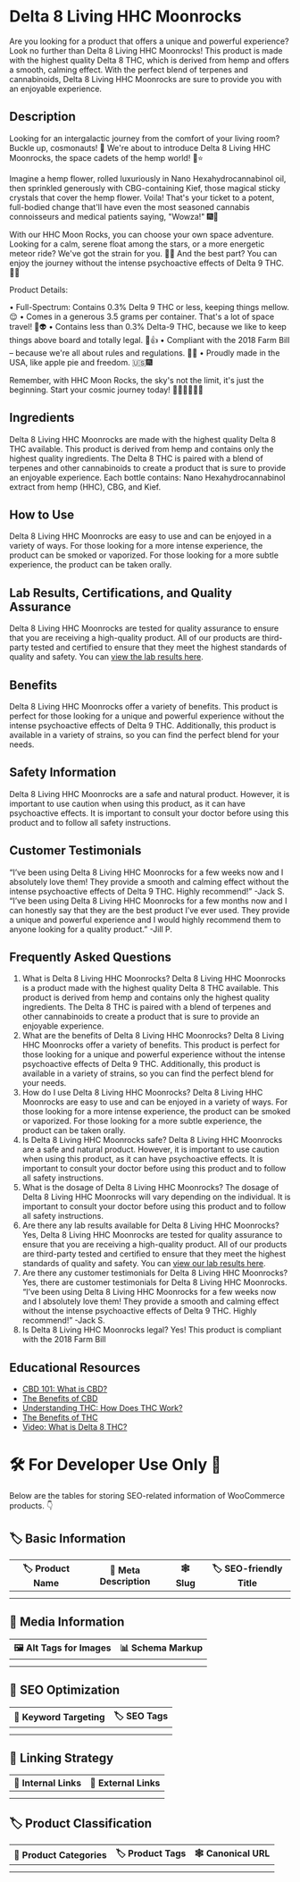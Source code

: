 # Delta 8 Living HHC Moonrocks
Are you looking for a product that offers a unique and powerful experience? Look no further than Delta 8 Living HHC Moonrocks! This product is made with the highest quality Delta 8 THC, which is derived from hemp and offers a smooth, calming effect. With the perfect blend of terpenes and cannabinoids, Delta 8 Living HHC Moonrocks are sure to provide you with an enjoyable experience.
## Description
Looking for an intergalactic journey from the comfort of your living room? Buckle up, cosmonauts! 🚀 We're about to introduce Delta 8 Living HHC Moonrocks, the space cadets of the hemp world! 🌙⭐

Imagine a hemp flower, rolled luxuriously in Nano Hexahydrocannabinol oil, then sprinkled generously with CBG-containing Kief, those magical sticky crystals that cover the hemp flower. Voila! That's your ticket to a potent, full-bodied change that'll have even the most seasoned cannabis connoisseurs and medical patients saying, "Wowza!" 🎆🌌

With our HHC Moon Rocks, you can choose your own space adventure. Looking for a calm, serene float among the stars, or a more energetic meteor ride? We've got the strain for you. 🌠🌟 And the best part? You can enjoy the journey without the intense psychoactive effects of Delta 9 THC. 🚀🌙

Product Details:

• Full-Spectrum: Contains 0.3% Delta 9 THC or less, keeping things mellow. 😌
• Comes in a generous 3.5 grams per container. That's a lot of space travel! 🌌👽
• Contains less than 0.3% Delta-9 THC, because we like to keep things above board and totally legal. 📜👍
• Compliant with the 2018 Farm Bill – because we're all about rules and regulations. 🚜🌾
• Proudly made in the USA, like apple pie and freedom. 🇺🇸🎆

Remember, with HHC Moon Rocks, the sky's not the limit, it's just the beginning. Start your cosmic journey today! 🌌🚀👨‍🚀👩‍🚀
## Ingredients
Delta 8 Living HHC Moonrocks are made with the highest quality Delta 8 THC available. This product is derived from hemp and contains only the highest quality ingredients. The Delta 8 THC is paired with a blend of terpenes and other cannabinoids to create a product that is sure to provide an enjoyable experience. Each bottle contains: Nano Hexahydrocannabinol extract from hemp (HHC), CBG, and Kief. 
## How to Use
Delta 8 Living HHC Moonrocks are easy to use and can be enjoyed in a variety of ways. For those looking for a more intense experience, the product can be smoked or vaporized. For those looking for a more subtle experience, the product can be taken orally.
## Lab Results, Certifications, and Quality Assurance
Delta 8 Living HHC Moonrocks are tested for quality assurance to ensure that you are receiving a high-quality product. All of our products are third-party tested and certified to ensure that they meet the highest standards of quality and safety. You can [view the lab results here](https://cdn.accentuate.io/40284836167777/12434750537825/HHC-Moon-Rocks-2022-v1666383100900.pdf?ref=rush.app&utm_source=rush.app&utm_medium=os2_tracking_page).
## Benefits
Delta 8 Living HHC Moonrocks offer a variety of benefits. This product is perfect for those looking for a unique and powerful experience without the intense psychoactive effects of Delta 9 THC. Additionally, this product is available in a variety of strains, so you can find the perfect blend for your needs. 
## Safety Information
Delta 8 Living HHC Moonrocks are a safe and natural product. However, it is important to use caution when using this product, as it can have psychoactive effects. It is important to consult your doctor before using this product and to follow all safety instructions. 
## Customer Testimonials
“I’ve been using Delta 8 Living HHC Moonrocks for a few weeks now and I absolutely love them! They provide a smooth and calming effect without the intense psychoactive effects of Delta 9 THC. Highly recommend!” -Jack S. 
“I’ve been using Delta 8 Living HHC Moonrocks for a few months now and I can honestly say that they are the best product I’ve ever used. They provide a unique and powerful experience and I would highly recommend them to anyone looking for a quality product.” -Jill P. 
## Frequently Asked Questions
1. What is Delta 8 Living HHC Moonrocks?
Delta 8 Living HHC Moonrocks is a product made with the highest quality Delta 8 THC available. This product is derived from hemp and contains only the highest quality ingredients. The Delta 8 THC is paired with a blend of terpenes and other cannabinoids to create a product that is sure to provide an enjoyable experience. 
2. What are the benefits of Delta 8 Living HHC Moonrocks?
Delta 8 Living HHC Moonrocks offer a variety of benefits. This product is perfect for those looking for a unique and powerful experience without the intense psychoactive effects of Delta 9 THC. Additionally, this product is available in a variety of strains, so you can find the perfect blend for your needs. 
3. How do I use Delta 8 Living HHC Moonrocks?
Delta 8 Living HHC Moonrocks are easy to use and can be enjoyed in a variety of ways. For those looking for a more intense experience, the product can be smoked or vaporized. For those looking for a more subtle experience, the product can be taken orally.
4. Is Delta 8 Living HHC Moonrocks safe?
Delta 8 Living HHC Moonrocks are a safe and natural product. However, it is important to use caution when using this product, as it can have psychoactive effects. It is important to consult your doctor before using this product and to follow all safety instructions. 
5. What is the dosage of Delta 8 Living HHC Moonrocks?
The dosage of Delta 8 Living HHC Moonrocks will vary depending on the individual. It is important to consult your doctor before using this product and to follow all safety instructions. 
6. Are there any lab results available for Delta 8 Living HHC Moonrocks?
Yes, Delta 8 Living HHC Moonrocks are tested for quality assurance to ensure that you are receiving a high-quality product. All of our products are third-party tested and certified to ensure that they meet the highest standards of quality and safety. You can [view our lab results here](https://cdn.accentuate.io/40284836167777/12434750537825/HHC-Moon-Rocks-2022-v1666383100900.pdf?ref=rush.app&utm_source=rush.app&utm_medium=os2_tracking_page).
7. Are there any customer testimonials for Delta 8 Living HHC Moonrocks?
Yes, there are customer testimonials for Delta 8 Living HHC Moonrocks. “I’ve been using Delta 8 Living HHC Moonrocks for a few weeks now and I absolutely love them! They provide a smooth and calming effect without the intense psychoactive effects of Delta 9 THC. Highly recommend!” -Jack S. 
8. Is Delta 8 Living HHC Moonrocks legal?
Yes! This product is compliant with the 2018 Farm Bill
## Educational Resources
- [CBD 101: What is CBD?](https://www.cbdoil.org/cbd-101/)
- [The Benefits of CBD](https://www.healthline.com/nutrition/cbd-benefits)
- [Understanding THC: How Does THC Work?](https://www.leafly.com/news/cannabis-101/what-is-thc-how-does-it-work)
- [The Benefits of THC](https://www.healthline.com/health/thc-benefits)
- [Video: What is Delta 8 THC?](https://www.youtube.com/watch?v=CQ3qjUuqDq8)
# 🛠️ For Developer Use Only 🔐

Below are the tables for storing SEO-related information of WooCommerce products. 👇

## 🏷️ Basic Information 

| 🏷️ Product Name | 📝 Meta Description | 🕸️ Slug | 🏷️ SEO-friendly Title |
| -------------- | ------------------ | ------ | ---------------------- |
|                |                    |        |                        |
|                |                    |        |                        |

## 📸 Media Information

| 🖼️ Alt Tags for Images | 📊 Schema Markup |
| --------------------- | --------------- |
|                       |                 |
|                       |                 |

## 🔎 SEO Optimization

| 🎯 Keyword Targeting | 🏷️ SEO Tags |
| ------------------- | ---------- |
|                     |            |
|                     |            |

## 🔗 Linking Strategy 

| 🔗 Internal Links | 🔗 External Links |
| ---------------- | ---------------- |
|                  |                  |
|                  |                  |

## 🏷️ Product Classification 

| 📂 Product Categories | 🏷️ Product Tags | 🕸️ Canonical URL |
| ------------------ | ------------ | ------------- |
|                    |              |               |
|                    |              |               |
